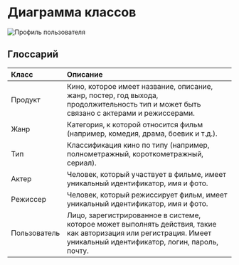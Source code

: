 # Диаграмма классов

![Профиль пользователя](images/class.jpg)

## Глоссарий

| Класс        | Описание                                                                                                                                                           |
|:-------------|:-------------------------------------------------------------------------------------------------------------------------------------------------------------------|
| Продукт        | Кино, которое имеет название, описание, жанр, постер, год выхода, продолжительность тип и может быть связано с актерами и режиссерами.                             |
| Жанр         | Категория, к которой относится фильм (например, комедия, драма, боевик и т.д.).                                                                                                                                                   |
| Тип          | Классификация кино по типу (например, полнометражный, короткометражный, сериал).                                                                                   |
| Актер        | Человек, который участвует в фильме, имеет уникальный идентификатор, имя и фото.                                                                                   |
| Режиссер     | Человек, который режиссирует фильм, имеет уникальный идентификатор, имя и фото.                                                                                    |
| Пользователь | Лицо, зарегистрированное в системе, которое может выполнять действия, такие как авторизация или регистрация. Имеет уникальный идентификатор, логин, пароль, почту. |
